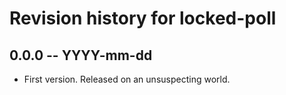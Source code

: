 # Revision history for locked-poll

## 0.0.0  -- YYYY-mm-dd

* First version. Released on an unsuspecting world.

